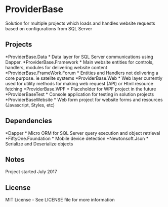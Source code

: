 # ProviderBase

Solution for multiple projects which loads and handles website requests based on configurations from SQL Server

## Projects

*ProviderBase.Data
	* Data layer for SQL Server communications using Dapper.
*ProviderBase.Framework
	* Main website entities for controls, handlers, modules for delivering website content
*ProviderBase.FrameWork.Forum
	* Entities and Handlers not delivering a core purpose. ie satelite systems
*ProviderBase.Web
	* Web layer currently used for utility methods for making web request (API) or Html resource fetching
*ProviderBase.WPF
	* Placeholder for WPF project in the future
*ProviderBaseTest
	* Console application for testing in solution projects
*ProviderBaseWebsite
	* Web form project for website forms and resources (Javascript, Styles, etc)
	
## Dependencies

*Dapper
	* Micro ORM for SQL Server query execution and object retrieval
*FiftyOne.Foundation
	* Mobile device detection
*Newtonsoft.Json
	* Serialize and Deserialize objects

## Notes

Project started July 2017

## License

MIT License - See LICENSE file for more information
